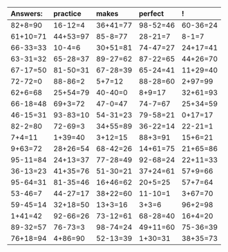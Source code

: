| Answers: | practice | makes | perfect | ! |
| :--- | :--- | :--- | :--- | :--- |
| 82+8=90 | 16-12=4 | 36+41=77 | 98-52=46 | 60-36=24 | 
| 61+10=71 | 44+53=97 | 85-8=77 | 28-21=7 | 8-1=7 | 
| 66-33=33 | 10-4=6 | 30+51=81 | 74-47=27 | 24+17=41 | 
| 63-31=32 | 65-28=37 | 89-27=62 | 87-22=65 | 44+26=70 | 
| 67-17=50 | 81-50=31 | 67-28=39 | 65-24=41 | 11+29=40 | 
| 72-72=0 | 88-86=2 | 5+7=12 | 88-28=60 | 2+97=99 | 
| 62+6=68 | 25+54=79 | 40-40=0 | 8+9=17 | 32+61=93 | 
| 66-18=48 | 69+3=72 | 47-0=47 | 74-7=67 | 25+34=59 | 
| 46-15=31 | 93-83=10 | 54-31=23 | 79-58=21 | 0+17=17 | 
| 82-2=80 | 72-69=3 | 34+55=89 | 36-22=14 | 22-21=1 | 
| 7+4=11 | 1+39=40 | 3+12=15 | 88+3=91 | 15+6=21 | 
| 9+63=72 | 28+26=54 | 68-42=26 | 14+61=75 | 21+65=86 | 
| 95-11=84 | 24+13=37 | 77-28=49 | 92-68=24 | 22+11=33 | 
| 36-13=23 | 41+35=76 | 51-30=21 | 37+24=61 | 57+9=66 | 
| 95-64=31 | 81-35=46 | 16+46=62 | 20+5=25 | 57+7=64 | 
| 53-46=7 | 44-27=17 | 38+22=60 | 11-10=1 | 3+67=70 | 
| 59-45=14 | 32+18=50 | 13+3=16 | 3+3=6 | 96+2=98 | 
| 1+41=42 | 92-66=26 | 73-12=61 | 68-28=40 | 16+4=20 | 
| 89-32=57 | 76-73=3 | 98-74=24 | 49+11=60 | 75-36=39 | 
| 76+18=94 | 4+86=90 | 52-13=39 | 1+30=31 | 38+35=73 | 
